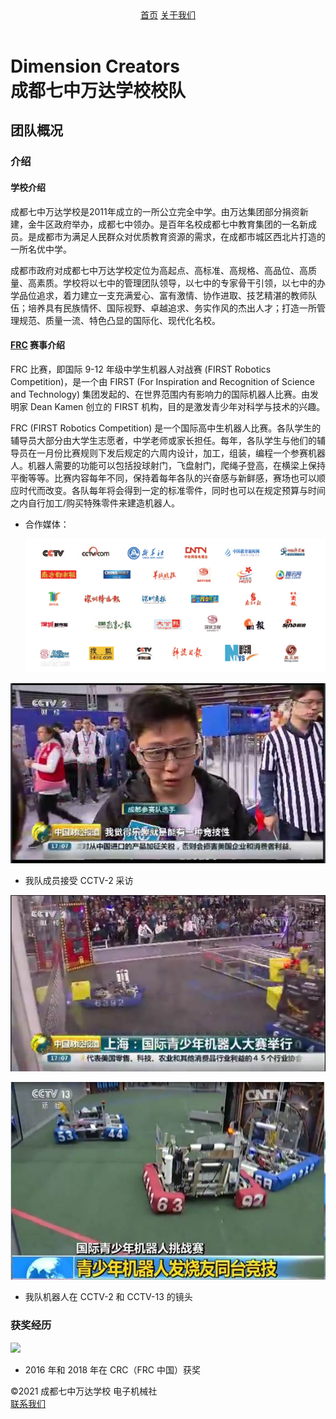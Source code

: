<head>
    <link rel="stylesheet" type="text/css" href="style.css">
    <title>Team #6392 - Dimension Creators</title>
</head>
<header>
    <a class="a0" href="/">首页</a>
    <a class="a0" href="#团队概况">关于我们</a>
</header>



# Dimension Creators<br>成都七中万达学校校队

## 团队概况

### 介绍

#### 学校介绍

成都七中万达学校是2011年成立的一所公立完全中学。由万达集团部分捐资新建，金牛区政府举办，成都七中领办。是百年名校成都七中教育集团的一名新成员。是成都市为满足人民群众对优质教育资源的需求，在成都市城区西北片打造的一所名优中学。

成都市政府对成都七中万达学校定位为高起点、高标准、高规格、高品位、高质量、高素质。学校将以七中的管理团队领导，以七中的专家骨干引领，以七中的办学品位追求，着力建立一支充满爱心、富有激情、协作进取、技艺精湛的教师队伍；培养具有民族情怀、国际视野、卓越追求、务实作风的杰出人才；打造一所管理规范、质量一流、特色凸显的国际化、现代化名校。

#### [FRC](https://www.firstinspires.org) 赛事介绍

FRC 比赛，即国际 9-12 年级中学生机器人对战赛 (FIRST Robotics Competition)，是一个由 FIRST (For Inspiration and Recognition of Science and Technology) 集团发起的、在世界范围内有影响力的国际机器人比赛。由发明家 Dean Kamen 创立的 FIRST 机构，目的是激发青少年对科学与技术的兴趣。

FRC (FIRST Robotics Competition) 是一个国际高中生机器人比赛。各队学生的辅导员大部分由大学生志愿者，中学老师或家长担任。每年，各队学生与他们的辅导员在一月份比赛规则下发后规定的六周内设计，加工，组装，编程一个参赛机器人。机器人需要的功能可以包括投球射门，飞盘射门，爬绳子登高，在横梁上保持平衡等等。比赛内容每年不同，保持着每年各队的兴奋感与新鲜感，赛场也可以顺应时代而改变。各队每年将会得到一定的标准零件，同时也可以在规定预算与时间之内自行加工/购买特殊零件来建造机器人。

- 合作媒体：

  ![83025aafa40f4bfbe1f279d4054f78f0f736180b](img/clip_image002.png)

![img](img/clip_image002.jpg)

- 我队成员接受 CCTV-2 采访

![img](img/clip_image002-1620722819641.jpg)

![img](img/clip_image002-1620722827539.jpg)

- 我队机器人在 CCTV-2 和 CCTV-13 的镜头

### 获奖经历

<img src="img/GOPR2635.JPG" zoom=25%>

- 2016 年和 2018 年在 CRC（FRC 中国）获奖

<footer>©2021 成都七中万达学校 电子机械社<br><a href="">联系我们</a></footer>

